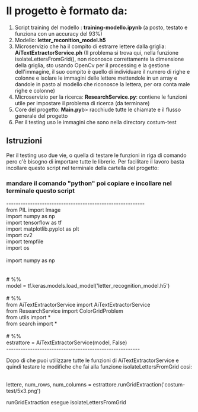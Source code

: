 <h1>Il progetto è formato da:</h1>
<ol>
  <li> Script training del modello : <b>training-modello.ipynb</b> (a posto, testato e funziona con un accuracy del 93%)</li>
  <li> Modello: <b>letter_reconition_model.h5</b></li>
  <li> Microservizio che ha il compito di estrarre lettere dalla griglia: <b>AiTextExtractorService.ph</b> (Il problema si trova qui, nella funzione isolateLettersFromGrid(), non riconosce correttamente la dimensione della griglia, sto usando OpenCv per il
      processing e la gestione dell'immagine, il suo compito è quello di individuare il numero di righe e colonne e isolare le immagini delle lettere mettendole in un array e dandole in pasto al modello che riconosce la lettera, per ora conta male righe e colonne)</li>
  <li> Microservizio per la ricerca: <b>ResearchService.py</b>: contiene le funzioni utile per impostare il problema di ricerca (da terminare)</li>
  <li> Core del progetto: <b>Main.py</b>b> racchiude tutte le chiamate e il flusso generale del progetto</li>
  <li> Per il testing uso le immagini che sono nella directory costum-test </li>
</ol>

<h2> Istruzioni </h2>
<p> Per il testing uso due vie, o quella di testare le funzioni in riga di comando pero c'è bisogno di importare tutte le librerie. Per facilitare il lavoro basta incollare questo script nel terminale della cartella del progetto: </p>
<h3> mandare il comando "python" poi copiare e incollare nel terminale questo script </h3>
----------------------------------------------------------<br>
from PIL import Image <br>
import numpy as np <br>
import tensorflow as tf <br>
import matplotlib.pyplot as plt<br>
import cv2<br>
import tempfile<br>
import os<br>
<br>
import numpy as np<br>
<br>
<br>
# %%<br>
model = tf.keras.models.load_model('letter_recognition_model.h5')<br>
<br>
# %%<br>
from AiTextExtractorService import AiTextExtractorService<br>
from ResearchService import ColorGridProblem<br>
from utils import *<br>
from search import *<br>
<br>
# %%<br>
estrattore = AiTextExtractorService(model, False)  <br>
--------------------------------------------------------<br>

<p>Dopo di che puoi utilizzare tutte le funzioni di AiTextExtractorService e quindi testare le modifiche che fai alla funzione isolateLettersFromGrid cosi:</p>

<br>
lettere, num_rows, num_columns = estrattore.runGridExtraction('costum-test/5x3.png')
<br>

<p> runGridExtraction esegue isolateLettersFromGrid </p>
